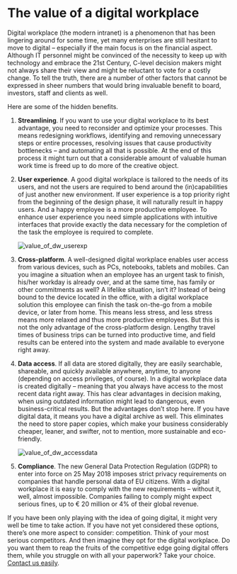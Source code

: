 # The value of a digital workplace

Digital workplace (the modern intranet) is a phenomenon that has been lingering around for some time, yet many enterprises are still hesitant to move to digital – especially if the main focus is on the financial aspect. Although IT personnel might be convinced of the necessity to keep up with technology and embrace the 21st Century, C-level decision makers might not always share their view and might be reluctant to vote for a costly change. To tell the truth, there are a number of other factors that cannot be expressed in sheer numbers that would bring invaluable benefit to board, investors, staff and clients as well.

Here are some of the hidden benefits.

1.  **Streamlining**. If you want to use your digital workplace to its best advantage, you need to reconsider and optimize your processes. This means redesigning workflows, identifying and removing unnecessary steps or entire processes, resolving issues that cause productivity bottlenecks – and automating all that is possible. At the end of this process it might turn out that a considerable amount of valuable human work time is freed up to do more of the creative object.

2.  **User experience**. A good digital workplace is tailored to the needs of its users, and not the users are required to bend around the (in)capabilities of just another new environment. If user experience is a top priority right from the beginning of the design phase, it will naturally result in happy users. And a happy employee is a more productive employee. To enhance user experience you need simple applications with intuitive interfaces that provide exactly the data necessary for the completion of the task the employee is required to complete.

    ![value_of_dw_userexp](C:\Users\keszeib\Pictures\SN\blog\value_of_dw_userexp.jpg)

3.  **Cross-platform**. A well-designed digital workplace enables user access from various devices, such as PCs, notebooks, tablets and mobiles. Can you imagine a situation when an employee has an urgent task to finish, his/her workday is already over, and at the same time, has family or other commitments as well? A lifelike situation, isn’t it? Instead of being bound to the device located in the office, with a digital workplace solution this employee can finish the task on-the-go from a mobile device, or later from home. This means less stress, and less stress means more relaxed and thus more productive employees. But this is not the only advantage of the cross-platform design. Lengthy travel times of business trips can be turned into productive time, and field results can be entered into the system and made available to everyone right away.

4.  **Data access**. If all data are stored digitally, they are easily searchable, shareable, and quickly available anywhere, anytime, to anyone (depending on access privileges, of course). In a digital workplace data is created digitally – meaning that you always have access to the most recent data right away. This has clear advantages in decision making, when using outdated information might lead to dangerous, even business-critical results. But the advantages don’t stop here. If you have digital data, it means you have a digital archive as well. This eliminates the need to store paper copies, which make your business considerably cheaper, leaner, and swifter, not to mention, more sustainable and eco-friendly.

    ![value_of_dw_accessdata](C:\Users\keszeib\Pictures\SN\blog\value_of_dw_accessdata.jpg)

5.  **Compliance**. The new General Data Protection Regulation (GDPR) to enter into force on 25 May 2018 imposes strict privacy requirements on companies that handle personal data of EU citizens. With a digital workplace it is easy to comply with the new requirements – without it, well, almost impossible. Companies failing to comply might expect serious fines, up to € 20 million or 4% of their global revenue.

If you have been only playing with the idea of going digital, it might very well be time to take action. If you have not yet considered these options, there’s one more aspect to consider: competition. Think of your most serious competitors. And then imagine they opt for the digital workplace. Do you want them to reap the fruits of the competitive edge going digital offers them, while you struggle on with all your paperwork? Take your choice.  [Contact us easily](https://www.sensenet.com/contact).